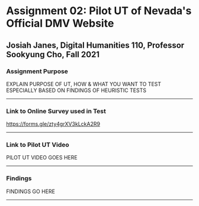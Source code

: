 # Assignment 02: Pilot UT of Nevada's Official DMV Website

## Josiah Janes, Digital Humanities 110, Professor Sookyung Cho, Fall 2021

### Assignment Purpose

EXPLAIN PURPOSE OF UT, HOW & WHAT YOU WANT TO TEST ESPECIALLY BASED ON FINDINGS OF HEURISTIC TESTS

---

### Link to Online Survey used in Test
https://forms.gle/zty4grXV3kLckA2R9

---

### Link to Pilot UT Video
PILOT UT VIDEO GOES HERE

---

### Findings
FINDINGS GO HERE

---
